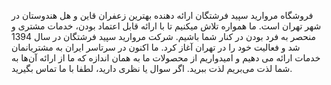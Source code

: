 فروشگاه مروارید سپید فرشتگان ارائه دهنده بهترین زعفران قاین و هل هندوستان در شهر تهران است. ما همواره تلاش میکنیم تا با
ارائه قابل اعتماد بودن، خدمات مشتری و منحصر به فرد بودن در کنار شما باشیم. شرکت مروارید سپید فرشتگان در سال 1394 شد و
فعالیت خود را در تهران آغاز کرد. ما اکنون در سرتاسر ایران به مشتریانمان خدمات ارائه می دهیم و امیدواریم از محصولات ما به
همان اندازه که ما از ارائه آن‌ها به شما لذت می‌‌بریم لذت ببرید. اگر سوال یا نظری دارید، لطفا با ما تماس بگیرید.
